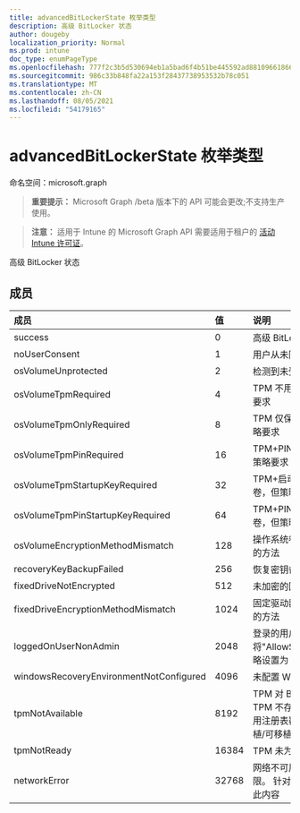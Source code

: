 ```yaml
---
title: advancedBitLockerState 枚举类型
description: 高级 BitLocker 状态
author: dougeby
localization_priority: Normal
ms.prod: intune
doc_type: enumPageType
ms.openlocfilehash: 777f2c3b5d530694eb1a5bad6f4b51be445592ad88109661866a1a77bbe20300
ms.sourcegitcommit: 986c33b848fa22a153f28437738953532b78c051
ms.translationtype: MT
ms.contentlocale: zh-CN
ms.lasthandoff: 08/05/2021
ms.locfileid: "54179165"
---
```

# <a name="advancedbitlockerstate-enum-type"></a>advancedBitLockerState 枚举类型

命名空间：microsoft.graph

> **重要提示：** Microsoft Graph /beta 版本下的 API 可能会更改;不支持生产使用。

> **注意：** 适用于 Intune 的 Microsoft Graph API 需要适用于租户的 [活动 Intune 许可证](https://go.microsoft.com/fwlink/?linkid=839381)。

高级 BitLocker 状态

## <a name="members"></a>成员
|成员|值|说明|
|:---|:---|:---|
|success|0|高级 BitLocker 状态成功|
|noUserConsent|1 |用户从未同意加密|
|osVolumeUnprotected|2 |检测到未受保护的操作系统卷|
|osVolumeTpmRequired|4 |TPM 不用于保护操作系统卷，但策略要求|
|osVolumeTpmOnlyRequired|8 |TPM 仅保护不用于操作系统卷，但策略要求|
|osVolumeTpmPinRequired|16 |TPM+PIN 保护不用于操作系统卷，但策略要求|
|osVolumeTpmStartupKeyRequired|32|TPM+启动密钥保护不用于操作系统卷，但策略要求|
|osVolumeTpmPinStartupKeyRequired|64|TPM+PIN+启动密钥不用于操作系统卷，但策略要求|
|osVolumeEncryptionMethodMismatch|128|操作系统卷的加密方法不同于策略设置的方法|
|recoveryKeyBackupFailed|256|恢复密钥备份失败|
|fixedDriveNotEncrypted|512|未加密的固定驱动器|
|fixedDriveEncryptionMethodMismatch|1024|固定驱动器的加密方法不同于策略设置的方法|
|loggedOnUserNonAdmin|2048|登录的用户不是管理员。这需要将"AllowStandardUserEncryption"策略设置为 1|
|windowsRecoveryEnvironmentNotConfigured|4096|未配置 WinRE|
|tpmNotAvailable|8192|TPM 对 BitLocker 不可用。 这意味着 TPM 不存在，或者已设置 TPM 不可用注册表覆盖或主机操作系统位于可移植/可移植的驱动器上|
|tpmNotReady|16384|TPM 未为 BitLocker 做好准备|
|networkError|32768|网络不可用。 恢复密钥备份需要此权限。 针对支持驱动器加密的设备报告此内容|




